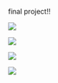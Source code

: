final project!!

<a href="https://www.instagram.com/"><img src="https://img.shields.io/badge/Instagram-E4405F?style=flat-square&logo=Instagram&logoColor=white"/></a>

<a href="https://www.naver.com/"><img src="https://img.shields.io/badge/Naver-03C75A?style=flat-square&logo=naver&logoColor=white"/></a>

<a href="https://www.oracle.com/kr/"><img src="https://img.shields.io/badge/Oracle-F80000?style=flat-square&logo=Oracle&logoColor=#03C75A"/></a>

<a href="https://www.mysql.com/"><img src="https://img.shields.io/badge/MySQL-4479A1?style=flat-square&logo=MySQL&logoColor=#03C75A"/></a>
